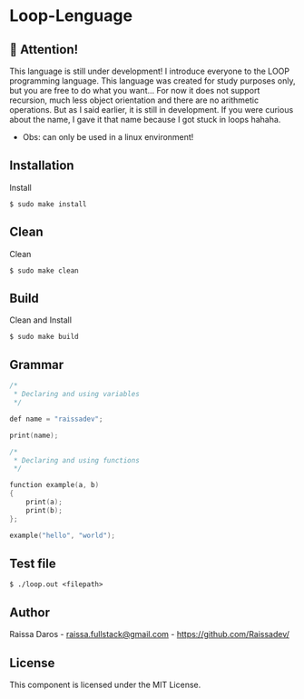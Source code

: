 # Loop-Lenguage

## :stop_sign: Attention!

This language is still under development!
I introduce everyone to the LOOP programming language. This language was created for study purposes only, but you are free to do what you want... 
For now it does not support recursion, much less object orientation and there are no arithmetic operations. But as I said earlier, it is still in development.
If you were curious about the name, I gave it that name because I got stuck in loops hahaha.

- Obs: can only be used in a linux environment!

## Installation
Install
```
$ sudo make install
```

## Clean
Clean
```
$ sudo make clean
```

## Build
Clean and Install
```
$ sudo make build
```


## Grammar
```C
/*
 * Declaring and using variables
 */

def name = "raissadev";

print(name);

/*
 * Declaring and using functions
 */

function example(a, b)
{
    print(a);
    print(b);
};

example("hello", "world");
```

## Test file
```
$ ./loop.out <filepath>
```


## Author
Raissa Daros - raissa.fullstack@gmail.com - https://github.com/Raissadev/

## License
This component is licensed under the MIT License.

